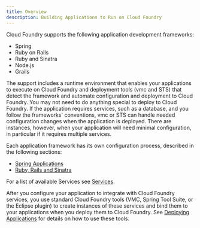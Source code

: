 ```yaml
---
title: Overview
description: Building Applications to Run on Cloud Foundry
---
```


Cloud Foundry supports the following application development frameworks:

+ Spring
+ Ruby on Rails
+ Ruby and Sinatra
+ Node.js
+ Grails

The support includes a runtime environment that enables your applications to execute on Cloud Foundry and deployment tools (vmc and STS) that detect the framework and automate configuration and deployment to Cloud Foundry. You may not need to do anything special to deploy to Cloud Foundry. If the application requires services, such as a database, and you follow the frameworks' conventions, vmc or STS can handle needed configuration changes when the application is deployed.
There are instances, however, when your application will need minimal configuration, in particular if it requires multiple services.

Each application framework has its own configuration process, described in the following sections:

+ [Spring Applications](/spring/spring.html)
+ [Ruby, Rails and Sinatra](/ruby/ruby-rails-sinatra.html)

<!---  [Grails Applications](/frameworks/java/spring/grails.html)
 [Node.js Applications](/frameworks/nodejs/nodejs.html) -->

For a list of available Services see [Services](http://docs.cloudfoundry.com/services.html).

After you configure your application to integrate with Cloud Foundry services, you use standard Cloud Foundry tools (VMC, Spring Tool Suite, or the Eclipse plugin) to create instances of these services and bind them to your applications when you deploy them to Cloud Foundry. See [Deploying Applications](http://docs.cloudfoundry.com/tools/deploying-apps.html) for details on how to use these tools.
